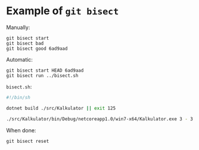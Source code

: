 # Example of `git bisect`

Manually:

```
git bisect start
git bisect bad
git bisect good 6ad9aad
```

Automatic:

```
git bisect start HEAD 6ad9aad
git bisect run ../bisect.sh
```

`bisect.sh`:

``` sh
#!/bin/sh

dotnet build ./src/Kalkulator || exit 125

./src/Kalkulator/bin/Debug/netcoreapp1.0/win7-x64/Kalkulator.exe 3 - 3 | grep 0
```

When done:

```
git bisect reset
```

